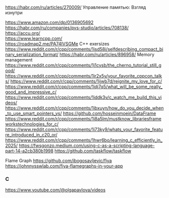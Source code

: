 https://habr.com/ru/articles/270009/ Управление памятью: Взгляд изнутри

https://www.amazon.com/dp/0136905692  
https://habr.com/ru/companies/pvs-studio/articles/708138/
https://accu.org/  
https://www.learncpp.com/  
https://roadmap2.me/PA74IVSGMe C++ exersizes
https://www.reddit.com/r/cpp/comments/1isd58i/selfdescribing_compact_binary_serialization_format/ 
https://habr.com/ru/articles/896958/  Memory management
https://www.reddit.com/r/cpp/comments/1j1cysb/the_cherno_tutorial_still_good/
https://www.reddit.com/r/cpp/comments/1ir2x5y/your_favorite_cppcon_talks/
https://www.reddit.com/r/cpp/comments/1ijwb7d/reignite_my_love_for_c/
https://www.reddit.com/r/cpp/comments/1idj7q5/what_will_be_some_really_good_and_impressive_c/
https://www.reddit.com/r/cpp/comments/1iddk3v/c_watch_me_build_this_videos/
https://www.reddit.com/r/cpp/comments/1ibxuyn/how_do_you_decide_when_to_use_smart_pointers_vs/
https://github.com/hosseinmoein/DataFrame
https://www.reddit.com/r/cpp/comments/1i8a5lm/mustknow_librariesframeworkstechnologies_for_c/
https://www.reddit.com/r/cpp/comments/1i73ky9/whats_your_favorite_feature_introduced_in_c20_or/
https://www.reddit.com/r/cpp/comments/1hwr6bo/learning_c_efficiently_in_2025/
https://fwsgonzo.medium.com/using-c-as-a-scripting-language-part-14-a2cb380b1998
https://github.com/taskflow/taskflow

Flame Graph
https://github.com/ibogosavljevic/fiya
https://johnnysswlab.com/fiya-flamegraphs-in-your-app

### C

https://www.youtube.com/@olgapavlova/videos
